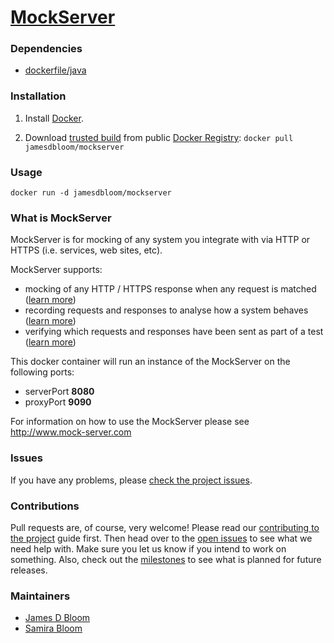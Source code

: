 [MockServer](http://www.mock-server.com)
==========

### Dependencies

* [dockerfile/java](http://dockerfile.github.io/#/java)

### Installation

1. Install [Docker](https://www.docker.io/).

2. Download [trusted build](https://index.docker.io/u/jamesdbloom/mockserver/) from public [Docker Registry](https://index.docker.io/): `docker pull jamesdbloom/mockserver`

### Usage

    docker run -d jamesdbloom/mockserver

### What is MockServer

MockServer is for mocking of any system you integrate with via HTTP or HTTPS (i.e. services, web sites, etc).

MockServer supports:

* mocking of any HTTP / HTTPS response when any request is matched ([learn more](http://www.mock-server.com/#mocking))
* recording requests and responses to analyse how a system behaves ([learn more](http://www.mock-server.com/#proxying))
* verifying which requests and responses have been sent as part of a test ([learn more](http://www.mock-server.com/#proxying))

This docker container will run an instance of the MockServer on the following ports:

* serverPort **8080**
* proxyPort **9090**

For information on how to use the MockServer please see http://www.mock-server.com

### Issues

If you have any problems, please [check the project issues](https://github.com/jamesdbloom/mockserver/issues?state=open).

### Contributions

Pull requests are, of course, very welcome! Please read our [contributing to the project](https://github.com/jamesdbloom/mockserver/wiki/Contributing-to-the-project) guide first. Then head over to the [open issues](https://github.com/jamesdbloom/mockserver/issues?state=open) to see what we need help with. Make sure you let us know if you intend to work on something. Also, check out the [milestones](https://github.com/jamesdbloom/mockserver/issues/milestones) to see what is planned for future releases.

### Maintainers
* [James D Bloom](http://blog.jamesdbloom.com)
* [Samira Bloom](https://github.com/samirabloom)
